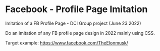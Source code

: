 # Facebook - Profile Page Imitation

Imitation of a FB Profile Page - DCI Group project (June 23.2022)

Do an imitation of any FB profile page design in 2022 mainly using CSS.

Target example: https://www.facebook.com/TheElonmusk/

